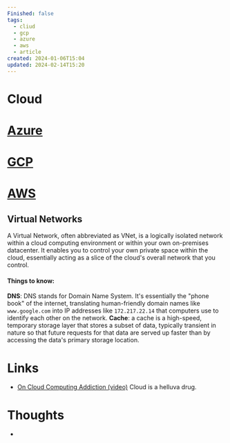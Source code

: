 ```yaml
---
Finished: false
tags:
  - cliud
  - gcp
  - azure
  - aws
  - article
created: 2024-01-06T15:04
updated: 2024-02-14T15:20
---
```

# Cloud


# [Azure](Azure.md)


# [GCP](GCP.md)


# [AWS](AWS.md)

## Virtual Networks 
A Virtual Network, often abbreviated as VNet, is a logically isolated network within a cloud computing environment or within your own on-premises datacenter. It enables you to control your own private space within the cloud, essentially acting as a slice of the cloud's overall network that you control.

#### Things to know: 
**DNS**: DNS stands for Domain Name System. It's essentially the "phone book" of the internet, translating human-friendly domain names like `www.google.com` into IP addresses like `172.217.22.14` that computers use to identify each other on the network.
**Cache**: a cache is a high-speed, temporary storage layer that stores a subset of data, typically transient in nature so that future requests for that data are served up faster than by accessing the data's primary storage location.


# Links
- [On Cloud Computing Addiction (video)](https://wilhelmsen.atlassian.net/l/cp/v7PtYEzk) Cloud is a helluva drug.

# Thoughts 
- 


